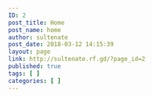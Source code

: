 ```yaml
---
ID: 2
post_title: Home
post_name: home
author: sultenate
post_date: 2018-03-12 14:15:39
layout: page
link: http://sultenate.rf.gd/?page_id=2
published: true
tags: [ ]
categories: [ ]
---
```

